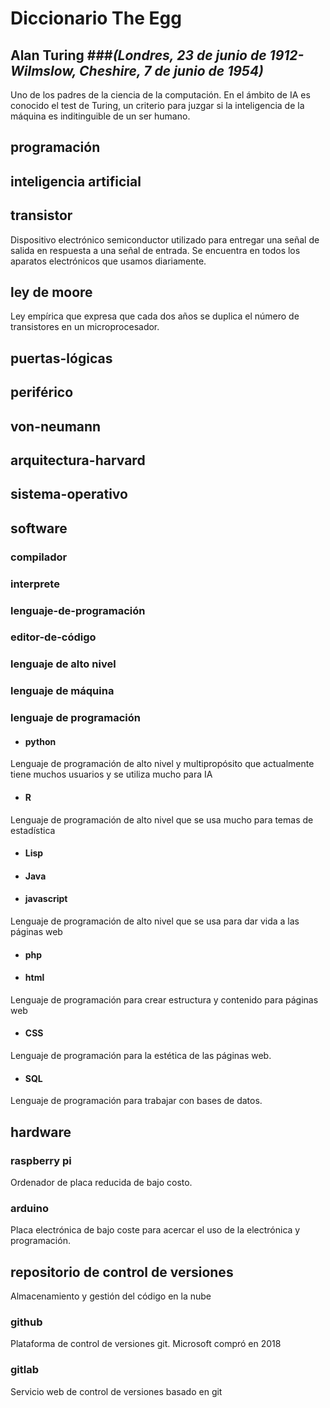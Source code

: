 # Diccionario The Egg
## Alan Turing ###*(Londres, 23 de junio de 1912-Wilmslow, Cheshire, 7 de junio de 1954)*
Uno de los padres de la ciencia de la computación.
En el ámbito de IA es conocido el test de Turing,
un criterio para juzgar si la inteligencia de la máquina
es inditinguible de un ser humano.

## programación
## inteligencia artificial
## transistor
Dispositivo electrónico semiconductor utilizado para entregar una señal de salida en respuesta
a una señal de entrada. Se encuentra en todos los aparatos electrónicos que usamos diariamente.
## ley de moore
Ley empírica que expresa que cada dos años se duplica el número de transistores en un microprocesador.
## puertas-lógicas

## periférico
## von-neumann
## arquitectura-harvard
## sistema-operativo
## software
### compilador
### interprete
### lenguaje-de-programación
### editor-de-código
### lenguaje de alto nivel
### lenguaje de máquina
### lenguaje de programación
* #### python
Lenguaje de programación de alto nivel y multipropósito que actualmente tiene muchos usuarios y
se utiliza mucho para IA
* #### R
Lenguaje de programación de alto nivel que se usa mucho para temas de estadística
* #### Lisp
* #### Java
* #### javascript
Lenguaje de programación de alto nivel que se usa para dar vida a las páginas web
* #### php
* #### html
Lenguaje de programación para crear estructura y contenido para páginas web
* #### CSS
Lenguaje de programación para la estética de las páginas web.
* #### SQL
Lenguaje de programación para trabajar con bases de datos.
## hardware
###  raspberry pi
Ordenador de placa reducida de bajo costo.
###  arduino
Placa electrónica de bajo coste para acercar el uso de la electrónica y programación.

## repositorio de control de versiones
Almacenamiento y gestión del código en la nube
### github
Plataforma de control de versiones git. Microsoft compró en 2018
### gitlab
Servicio web de control de versiones basado en git

